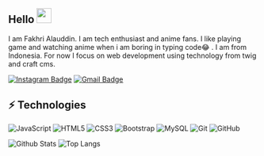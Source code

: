 ## Hello <img src="https://raw.githubusercontent.com/aemmadi/aemmadi/master/wave.gif" width="30px">

I am Fakhri Alauddin. I am tech enthusiast and anime fans. I like playing game and watching anime when i am boring in typing code😂 . I am from Indonesia. For now I focus on web development using technology from twig and craft cms.


[![Instagram Badge](https://img.shields.io/badge/-fakhriii_15-purple?style=flat-square&logo=instagram&logoColor=white&link=https://instagram.com/kanna6501/)](https://instagram.com/fakhriii_15)
[![Gmail Badge](https://img.shields.io/badge/-fakhricoffe@gmail.com-c14438?style=flat-square&logo=Gmail&logoColor=white&link=mailto:kanna6501@gmail.com)](mailto:fakhricoffe@gmail.com)

## ⚡ Technologies

![JavaScript](https://img.shields.io/badge/-JavaScript-black?style=flat-square&logo=javascript)
![HTML5](https://img.shields.io/badge/-HTML5-E34F26?style=flat-square&logo=html5&logoColor=white)
![CSS3](https://img.shields.io/badge/-CSS3-1572B6?style=flat-square&logo=css3)
![Bootstrap](https://img.shields.io/badge/-Bootstrap-563D7C?style=flat-square&logo=bootstrap)
![MySQL](https://img.shields.io/badge/-MySQL-black?style=flat-square&logo=mysql)
![Git](https://img.shields.io/badge/-Git-black?style=flat-square&logo=git)
![GitHub](https://img.shields.io/badge/-GitHub-181717?style=flat-square&logo=github)

![Github Stats](https://github-readme-stats.vercel.app/api?username=Fakhri17&count_private=true&show_icons=true&include_all_commits=true)
![Top Langs](https://github-readme-stats.vercel.app/api/top-langs/?username=Fakhri17&hide=TeX&layout=compact)


